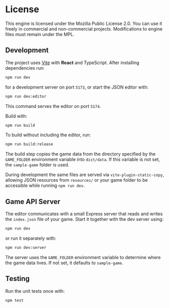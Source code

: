 # License

This engine is licensed under the Mozilla Public License 2.0. You can use it freely in commercial and non-commercial projects. Modifications to engine files must remain under the MPL.

## Development

The project uses [Vite](https://vitejs.dev/) with **React** and TypeScript. After installing dependencies run:

```bash
npm run dev
```

for a development server on port `5173`, or start the JSON editor with:

```bash
npm run dev:editor
```

This command serves the editor on port `5174`.

Build with:

```bash
npm run build
```

To build without including the editor, run:

```bash
npm run build:release
```

The build step copies the game data from the directory specified by the
`GAME_FOLDER` environment variable into `dist/data`. If this variable is not
set, the `sample-game` folder is used.

During development the same files are served via `vite-plugin-static-copy`,
allowing JSON resources from `resources/` or your game folder to be accessible
while running `npm run dev`.

## Game API Server

The editor communicates with a small Express server that reads and writes the
`index.json` file of your game. Start it together with the dev server using:

```bash
npm run dev
```

or run it separately with:

```bash
npm run dev:server
```

The server uses the `GAME_FOLDER` environment variable to determine where the
game data lives. If not set, it defaults to `sample-game`.

## Testing

Run the unit tests once with:

```bash
npm test
```


